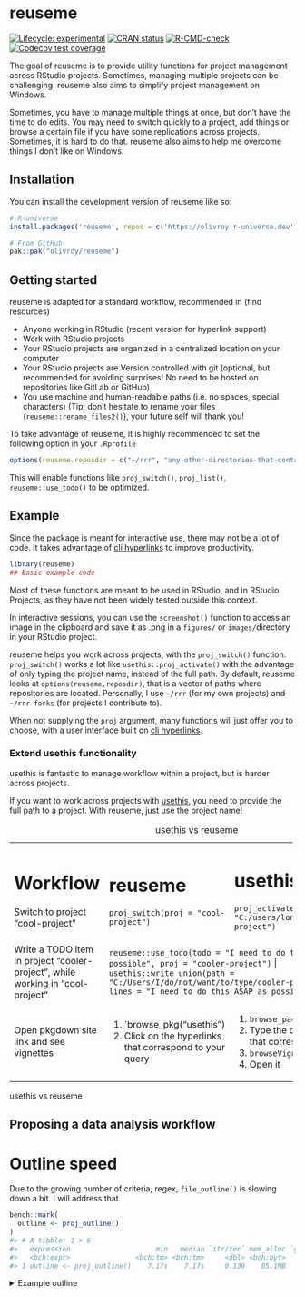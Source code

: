
<!-- README.md is generated from README.Rmd. Please edit that file -->

# reuseme

<!-- badges: start -->

[![Lifecycle:
experimental](https://img.shields.io/badge/lifecycle-experimental-orange.svg)](https://lifecycle.r-lib.org/articles/stages.html#experimental)
[![CRAN
status](https://www.r-pkg.org/badges/version/reuseme)](https://CRAN.R-project.org/package=reuseme)
[![R-CMD-check](https://github.com/olivroy/reuseme/actions/workflows/R-CMD-check.yaml/badge.svg)](https://github.com/olivroy/reuseme/actions/workflows/R-CMD-check.yaml)
[![Codecov test
coverage](https://codecov.io/gh/olivroy/reuseme/branch/main/graph/badge.svg)](https://app.codecov.io/gh/olivroy/reuseme?branch=main)

<!-- badges: end -->

The goal of reuseme is to provide utility functions for project
management across RStudio projects. Sometimes, managing multiple
projects can be challenging. reuseme also aims to simplify project
management on Windows.

Sometimes, you have to manage multiple things at once, but don’t have
the time to do edits. You may need to switch quickly to a project, add
things or browse a certain file if you have some replications across
projects. Sometimes, it is hard to do that. reuseme also aims to help me
overcome things I don’t like on Windows.

## Installation

You can install the development version of reuseme like so:

``` r
# R-universe
install.packages('reuseme', repos = c('https://olivroy.r-universe.dev', 'https://cloud.r-project.org'))

# From GitHub
pak::pak("olivroy/reuseme")
```

## Getting started

reuseme is adapted for a standard workflow, recommended in (find
resources)

- Anyone working in RStudio (recent version for hyperlink support)
- Work with RStudio projects
- Your RStudio projects are organized in a centralized location on your
  computer
- Your RStudio projects are Version controlled with git (optional, but
  recommended for avoiding surprises! No need to be hosted on
  repositories like GitLab or GitHub)
- You use machine and human-readable paths (i.e. no spaces, special
  characters) (Tip: don’t hesitate to rename your files
  (`reuseme::rename_files2()`), your future self will thank you!

To take advantage of reuseme, it is highly recommended to set the
following option in your `.Rprofile`

``` r
options(reuseme.reposdir = c("~/rrr", "any-other-directories-that-contain-rstudio-projects"))
```

This will enable functions like `proj_switch()`, `proj_list()`,
`reuseme::use_todo()` to be optimized.

## Example

Since the package is meant for interactive use, there may not be a lot
of code. It takes advantage of [cli
hyperlinks](https://cli.r-lib.org/reference/links.html) to improve
productivity.

``` r
library(reuseme)
## basic example code
```

Most of these functions are meant to be used in RStudio, and in RStudio
Projects, as they have not been widely tested outside this context.

In interactive sessions, you can use the `screenshot()` function to
access an image in the clipboard and save it as .png in a `figures/` or
`images/`directory in your RStudio project.

reuseme helps you work across projects, with the `proj_switch()`
function. `proj_switch()` works a lot like `usethis::proj_activate()`
with the advantage of only typing the project name, instead of the full
path. By default, reuseme looks at `options(reuseme.reposdir)`, that is
a vector of paths where repositories are located. Personally, I use
`~/rrr` (for my own projects) and `~/rrr-forks` (for projects I
contribute to).

When not supplying the `proj` argument, many functions will just offer
you to choose, with a user interface built on [cli
hyperlinks](https://cli.r-lib.org/reference/links.html).

### Extend usethis functionality

usethis is fantastic to manage workflow within a project, but is harder
across projects.

If you want to work across projects with [usethis](usethis.r-lib.org),
you need to provide the full path to a project. With reuseme, just use
the project name!

<table style="width:99%;">
<caption>usethis vs reuseme</caption>
<colgroup>
<col style="width: 26%" />
<col style="width: 26%" />
<col style="width: 43%" />
<col style="width: 2%" />
</colgroup>
<tbody>
<tr class="odd">
<td rowspan="2"><h1 id="workflow">Workflow</h1>
<p>Switch to project “cool-project”</p></td>
<td rowspan="2"><h1 id="reuseme-1">reuseme</h1>
<p><code>proj_switch(proj = "cool-project")</code></p></td>
<td rowspan="2"><h1 id="usethis">usethis</h1>
<p><code>proj_activate(path = "C:/users/long/path/to/cool-project")</code></p></td>
<td></td>
</tr>
<tr class="even">
<td></td>
</tr>
<tr class="odd">
<td>Write a TODO item in project “cooler-project”, while working in
“cool-project”</td>
<td
colspan="3"><code>reuseme::use_todo(todo = "I need to do this ASAP as possible", proj = "cooler-project")</code>
|
<code>usethis::write_union(path = "C:/Users/I/do/not/want/to/type/cooler-project/TODO.R", lines = "I need to do this ASAP as possible.")</code></td>
</tr>
<tr class="even">
<td>Open pkgdown site link and see vignettes</td>
<td><ol type="1">
<li>`browse_pkg(“usethis”)</li>
<li>Click on the hyperlinks that correspond to your query</li>
</ol></td>
<td><ol type="1">
<li><code>browse_package("usethis")</code></li>
<li>Type the correct number that corresponds</li>
<li><code>browseVignettes("usethis")</code></li>
<li>Open it</li>
</ol></td>
<td></td>
</tr>
</tbody>
</table>

usethis vs reuseme

## Proposing a data analysis workflow

<!--# Write about dplyr-plus functions! -->
<!--# Write about *_identity functions -->
<!--# Write about _named functions -->

# Outline speed

Due to the growing number of criteria, regex, `file_outline()` is
slowing down a bit. I will address that.

``` r
bench::mark(
  outline <- proj_outline()
)
#> # A tibble: 1 × 6
#>   expression                     min   median `itr/sec` mem_alloc `gc/sec`
#>   <bch:expr>                <bch:tm> <bch:tm>     <dbl> <bch:byt>    <dbl>
#> 1 outline <- proj_outline()    7.17s    7.17s     0.139    85.1MB    0.558
```

<details>
<summary>
Example outline
</summary>
<p>

``` r
outline
#> 
#> ── `R/browse-pkg.R`  Browse pkgdown site if it exists [browse_pkg()]
#> 
#> ── `R/case-if-any.R`  case-when, but checks for all matches, returns a character [case_if_any()]
#> 
#> ── `R/dplyr-plus.R`  dplyr extra
#> `i` Count observations by group and compute percentage [count_pct()]
#> `i` dplyr extensions
#> `i` Subset rows using their positions [slice_min_max()]
#> `i` dplyr extensions
#> `i` Explore all rows in a random group [slice_group_sample()]
#> `i` family dplyr extensions
#> `i` FIXME Doesn't work, problem with symbols here- `Done✔?`
#> `i` Keep rows that match one of the conditions [filter_if_any()]
#> `i` with dplyr::filter
#> `i` Elegant wrapper around filter and pull [extract_cell_value()]
#> `i` TODO use `check_length()` when implemented. r-lib/rlang#1618 (<https://github.com/r-lib/rlang/issues/1618>)- `Done✔?`
#> `i` summarise with total
#> `i` Compute a summary for one group with the total included. [summarise_with_total()]
#> `i` Transform to NA any of the condition [na_if2()]
#> 
#> ── `R/eda-identity.R`  dplyr/base identity helpers --------------------
#> `i` Helpers that return the same value [eda-identity]
#> `i` Use cases / advantages
#> `i` Caution
#> `i` base identity functions
#> `i` dplyr identity functions with small tweaks
#> `i` dplyr identity without tweaks
#> `i` dplyr extensions identity
#> `i` helpers
#> 
#> ── `R/files-conflicts.R`
#> `i` TODO insert in either proj_outline, or rename_file- `Done✔?`
#> `i` TODO probably needs a `detect_genuine_path()`- `Done✔?`
#> `i` Helpers
#> `i` TODO Add false positive references- `Done✔?`
#> `i` TODO fs::path and file.path should be handled differently- `Done✔?`
#> 
#> ── `R/import-standalone-types-check.R`
#> `i` Scalars
#> `i` Vectors
#> 
#> ── `R/named.R`  Helpers that can return a named vector [named-base]
#> 
#> ── `R/open.R`  Open a Document in RStudio [open_rs_doc()]
#> `i` FIXME why is this code like this?- `Done✔?`
#> `i` Copy the active document to the same location [active_rs_doc_copy()]
#> `i` document manipulation helpers
#> `i` Delete the active RStudio document safely [active_rs_doc_delete()]
#> `i` document manipulation helpers
#> `i` TODO structure and summarise information.- `Done✔?`
#> `i` FIXME (upstream) the color div doesn't go all the way r-lib/cli#694 (<https://github.com/r-lib/cli/issues/694>)- `Done✔?`
#> `i` Open Files Pane at current document location [active_rs_doc_nav()]
#> 
#> ── `R/outdated-pkgs.R`  Looks for outdated packages [outdated_pkgs()]
#> `i` TODO figure out pad :)- `Done✔?`
#> 
#> ── `R/outline-criteria.R`
#> `i` Add variable to outline data frame
#> `i` TODO strip is_cli_info in Package? only valid for EDA (currently not sh…- `Done✔?`
#> `i` TODO long enough to be meanignful?- `Done✔?`
#> `i` TODO merge with define_outline_criteria- `Done✔?`
#> `i` it is 'R/outline.R' or 'R/outline-roxy.R'
#> 
#> ── `R/outline-roxy.R`
#> `i` TODO when stable delete- `Done✔?`
#> `i` TODO Delete when stable debugging- `Done✔?`
#> `i` TODO Delete when stable for debugging- `Done✔?`
#> `i` TODO exclude S3 methods- `Done✔?`
#> `i` FIXME escape markup see next line- `Done✔?`
#> `i` helper for interactive checking
#> 
#> ── `R/outline.R`  `proj_outline()`
#> `i` Print interactive outline of file sections [outline]
#> `i` If `work_only` is set to `TRUE`, the function will only return outline of the `# WORK` comment
#> `i` `file_outline()`
#> `i` File outline
#> `i` TODO for usethis, add inst/templates/ but I may leave them for now....- `Done✔?`
#> `i` Print method
#> `i` Step: tweak outline look as they show
#> `i` TODO reanable cli info- `Done✔?`
#> `i` FIXME find a way to be as consistent as lightparser, but faster.- `Done✔?`
#> `i` TODO Improve performance with vctrs tidyverse/dplyr#6806 (<https://github.com/tidyverse/dplyr/issues/6806>)- `Done✔?`
#> 
#> ── `R/proj-list.R`  Opens a RStudio project in a new session [proj_switch()]
#> `i` project management helpers
#> `i` TODO maybe add a max?- `Done✔?`
#> `i` Access the file outline within other project [proj_file()]
#> `i` project management helpers
#> `i` TODO improve on this message- `Done✔?`
#> `i` Returns a named project list options [proj_list()]
#> `i` project management helpers
#> 
#> ── `R/proj-reuseme.R`  Interact with different RStudio projects [proj-reuseme]
#> `i` Setup
#> `i` Capabilities.
#> `i` project management helpers
#> 
#> ── `R/quarto-help.R`  Show links to Quarto documentation of interest [quarto_help()]
#> 
#> ── `R/rename.R`  Rename an output or a data file and watch for references [rename_files2()]
#> `i` Use case
#> `i` After here, we start doing some renaming real situations
#> `i` TODO verify if path should be normalized.- `Done✔?`
#> `i` Helpers
#> `i` helpers for computing scope of renaming
#> `i` TODO measure of string proximity- `Done✔?`
#> `i` Prevent renaming if something is going on
#> `i` FIXME maybe not fail while testing- `Done✔?`
#> `i` TODO Check that old file is more recent- `Done✔?`
#> 
#> ── `R/screenshot.R`  Save the current image in clipboard to png in your active directory [screenshot()]
#> 
#> ── `R/todo.R`  Add a TODO list by project to a TODO.R file in the base directory [use_todo()]
#> `i` TODO think about maybe using todo = clipr::read_clip()- `Done✔?`
#> `i` TODO nice to have, but would need to extract duplicates- `Done✔?`
#> `i` Helpers
#> 
#> ── `R/utils-proj.R`  usethis adaptions utils
#> `i` Active project / document
#> 
#> ── `R/utils.R`  OS utils
#> 
#> ── `TODO.R`
#> `i` TODO screenshot make the behaviour different when vignettes vs articl…- `Done✔?`
#> `i` TODO screenshot RStudio addin to insert the code directly in the qmd …- `Done✔?`
#> `i` TODO use_family() to edit .R file to add @family data frames tags to ro…- `Done✔?`
#> `i` TODO mutate_identity redundant if the focus pillar PR was merged. r-lib/pillar#585 (<https://github.com/r-lib/pillar/issues/585>)- `Done✔?`
#> `i` TODO rename if many matches, separate those with the exact path.- `Done✔?`
#> `i` TODO outline make ggtitle work- `Done✔?`
#> `i` TODO outline show extra msg only for some, but in file outline, not i…- `Done✔?`
#> `i` TODO outline detect help calls and apply markup. `?fs::file_show` dis…- `Done✔?`
#> `i` TODO escape_markup doesn't work with complex operation {x^2} for example. Maybe if detecting something complex, use cli_escape function. escape-complex-markyp branch created to try to address this.- `Done✔?`
#> `i` TODO outline avoid evaluating in current env.- `Done✔?`
#> `i` TODO wrap regexps in functions- `Done✔?`
#> `i` TODO outline remove examples from outline. Sometimes commented code i…- `Done✔?`
#> `i` TODO outline roxygen comments processing should be left to `roxygen2::parse_file()`- `Done✔?`
#> `i` TODO outline show key like `pak::pkg_deps_tree()` does.- `Done✔?`
#> `i` TODO outline remove ggtext markup from plot title.- `Done✔?`
#> `i` FIXME outline comments are now interpreted as section- `Done✔?`
#> `i` TODO outline todos in qmd file inside html comment- `Done✔?`
#> `i` TODO reframe more than one issue. nw drive- `Done✔?`
#> `i` TODO delete generated files- `Done✔?`
#> `i` TODO [proj_file] to accesss data (return the path in this case?)- `Done✔?`
#> `i` TODO [check_referenced_files] doesn't check for 'R/file.R'- `Done✔?`
#> `i` TODO explain rationale behind `work_only`. Suggest to transform to TODO…- `Done✔?`
#> `i` TODO browse_pkg should open by default if no vignettes are found, becau…- `Done✔?`
#> `i` TODO exclude _files from `proj_list()`- `Done✔?`
#> `i` TODO outline Show function call if exported + not internal + bonus if has family tag! rstudio/rstudio#14766 (<https://github.com/rstudio/rstudio/issues/14766>)- `Done✔?`
#> `i` TODO title of file could be function title if it is first element [proj…- `Done✔?`
#> `i` TODO rename_files should be less noisy about project name file- `Done✔?`
#> `i` TODO add_to_tricks(). when detecting TRICK like complete todo, but not …- `Done✔?`
#> `i` TODO outline just create an `exclude` argument that will take an opti…- `Done✔?`
#> `i` TODO outline remove snaps from outline and add a link in the test fil…- `Done✔?`
#> `i` TODO outline family should be displayed differently..- `Done✔?`
#> `i` TODO outline find a way to make print bookmarks..- `Done✔?`
#> `i` TODO outline escape some content in headings see 'tests/testthat/_outline/quarto-caps.md' for examples.- `Done✔?`
#> 
#> ── `inst/example-file/outline-script.R`  Example for `file_outline()`
#> `i` Load packages
#> `i` Wrangle + visualize data
#> `i` A great title
#> `i` TODO improve this Viz!- `Done✔?`
#> 
#> ── `tests/testthat/_outline/knitr-notebook.R`  Crop Analysis Q3 2013
#> `i` A great section
#> 
#> ── `tests/testthat/_outline/my-analysis.R`  Analyse my {streets}
#> `i` Read my streets (<https://https://en.wikipedia.org/wiki/Street_art>) data
#> `i` data wrangling
#> `i` Write my streets
#> `i` TODO Create a new version- `Done✔?`
#> `i` 'R/my-file.R'
#> `i` Section title
#> 
#> ── `tests/testthat/_outline/my-analysis.md`  My doc title
#> `i` A section
#> `i` Dashboard card
#> `i` A subsection
#> `i` A section2
#> `i` A long ggplot2 title
#> `i` A code section
#> `i` A long ggplot2 title with more details2
#> `i` A long ggplot2 title with more details3.
#> 
#> ── `tests/testthat/_outline/quarto-caps.md`  title
#> `i` A long ggplot2 title with more details
#> `i` Heading  <i class="cheatsheet-icon fa-solid fa-tags"></i>
#> `i` A long ggplot2 title with more details
#> `i` Heading2\_done
#> `i` Dashboard link
#> `i` Dashboard link
#> 
#> ── `tests/testthat/_outline/roxy-cli.R`  outline
#> `i` Like [base::grep()] but [grepl()] for ANSI strings [f2()]
#> 
#> ── `tests/testthat/_outline/roxy-general.R`
#> `i` Use 'tests/testthat/_outline/roxy-general2.R' for output testing
#> `i` Complete block for exported function with headings
#> `i` A title to be included [f_to_be_index_in_outline()]
#> `i` A second-level heading in description to be included?
#> `i` A detail first level-heading to be included
#> `i` A detail second-level heading to be included
#> `i` `First code` to be included
#> `i` a family to include
#> `i` block not to index
#> `i` Topic to index
#> `i` A title to be included [topic-name-to-include]
#> `i` A second-level heading in description to be included?
#> `i` A detail first level-heading to be included
#> `i` A detail second-level heading to be included
#> `i` First to be included
#> `i` a family to include
#> `i` Opens a RStudio project in a new session
#> `i` second-level heading in desc
#> `i` Details + 2nd level heading
#> `i` second heading
#> `i` data to index
#> `i` My data [dataset]
#> 
#> ── `tests/testthat/_outline/roxy-general2.R`  Test for roxygen parsing for no error
#> `i` Use 'tests/testthat/_outline/roxy-general.R' for output testing
#> `i` Title with `_things` [f_to_be_index_in_outline()]
#> `i` a family to include
#> `i` An S3 method not to be include [f_not_to_index.xml()]
#> `i` section AA REQUIRED ELEMENT
#> 
#> ── `tests/testthat/_outline/roxy-section.R`  multiple tags + name parsing issue
#> `i` A title to be included [xxx]
#> `i` a section
#> `i` another section
#> `i` another sectio2n
#> 
#> ── `tests/testthat/_outline/title.md`  The title is the only outline element
#> 
#> ── `tests/testthat/_outline/titles.md`  The title is the only outline element
#> `i` Another title
#> `i` Second level
#> `i` TODO this is an item- `Done✔?`
#> `i` Last title
#> `i` `function_name()` title
#> 
#> ── `tests/testthat/_snaps/browse-pkg.md`
#> `i` browse_pkg() works
#> 
#> ── `tests/testthat/_snaps/case-if-any.md`
#> `i` case_if_any() basic work
#> `i` wrong cases error
#> 
#> ── `tests/testthat/_snaps/dplyr-plus.md`
#> `i` filter_if_any() errors with across()
#> `i` adds rows in front, but warns the user
#> `i` summarise_with_total() works
#> `i` slice_min_max() works
#> `i` na_if2() works with expr and values
#> 
#> ── `tests/testthat/_snaps/eda-identity.md`
#> `i` Side effects are what's intended in interactive sessions
#> 
#> ── `tests/testthat/_snaps/escape-inline-markup.md`
#> `i` escape_markup() works
#> `i` replace_r_var() works
#> 
#> ── `tests/testthat/_snaps/markup.md`
#> `i` link_gh_issue() + markup_href() work
#> 
#> ── `tests/testthat/_snaps/outline-criteria.md`
#> `i` No outline criteria are untested
#> 
#> ── `tests/testthat/_snaps/outline-roxy.md`
#> `i` cli escaping goes well in roxy comments
#> 
#> ── `tests/testthat/_snaps/outline.md`
#> `i` file_outline() works
#> `i` alpha and work_only arguments work
#> `i` file_outline() is a data frame
#> `i` pattern works as expected
#> `i` file_outline() works well with figure captions
#> `i` file_outline() detects correctly knitr notebooks
#> 
#> ── `tests/testthat/_snaps/proj-list.md`
#> `i` proj_file() works
#> 
#> ── `tests/testthat/_snaps/quarto-help.md`
#> `i` href_name_url() works
#> `i` quarto_help() works
#> 
#> ── `tests/testthat/_snaps/rename.md`
#> `i` rename_files2(): prevents file renaming if conflicts
#> `i` rename_files2(): is easier to test messages with no action
#> `i` rename_files2(): renames files if forced to do so
#> `i` rename_files2(): doesn't check for references if file name is short
#> `i` rename_files2(): priorizes references if name is generic or widely used in files
#> `i` rename_files2(): can accept overridden preferences
#> `i` rename_files2(): relaxes its conditions for figures
#> `i` rename_files2(): calls check_referenced_files()
#> `i` Helper files returns the expected input
#> 
#> ── `tests/testthat/_snaps/screenshot.md`
#> `i` screenshot() does nothing in non-interactive sessions
#> 
#> ── `tests/testthat/_snaps/todo.md`
#> `i` Marking a TODO item as done works
#> 
#> ── `tests/testthat/test-case-if-any.R`
#> `i` case_if_any() basic work
#> `i` wrong cases error
#> `i` case_if_any() can use a newly created variable (#8 (<https://github.com/olivroy/reuseme/issues/8>))
#> 
#> ── `tests/testthat/test-dplyr-plus.R`
#> `i` filter_if_any() errors correctly when using `by` instead of `.by`
#> `i` filter_if_any() errors with across()
#> `i` TODO improve this error- `Done✔?`
#> `i` adds rows in front, but warns the user
#> `i` summarise_with_total() keeps factors
#> `i` na_if2() works with expr and values
#> 
#> ── `tests/testthat/test-eda-identity.R`
#> `i` Returns identity
#> `i` Side effects are what's intended in interactive sessions
#> 
#> ── `tests/testthat/test-escape-inline-markup.R`
#> `i` TODO could probably be {. } works?- `Done✔?`
#> 
#> ── `tests/testthat/test-markup.R`
#> `i` link_gh_issue() + markup_href() work
#> 
#> ── `tests/testthat/test-named.R`
#> `i` min/max/unique_named() return named output
#> `i` max_named() and unique_named() work with unnamed vectors
#> 
#> ── `tests/testthat/test-open.R`
#> `i` open_rs_doc() errors in non-interactive sessions
#> 
#> ── `tests/testthat/test-outline-criteria.R`  Test individual outline elements
#> `i` TODO figure out if this is still needed?- `Done✔?`
#> `i` No outline criteria are untested
#> 
#> ── `tests/testthat/test-outline-roxy.R`
#> `i` roxy tags are parsed properly + object names are correct
#> `i` roxy tags don't error
#> `i` multiple roxy tags don't error.
#> `i` file_outline() works outside RStudio)
#> `i` cli escaping goes well in roxy comments
#> 
#> ── `tests/testthat/test-outline.R`
#> `i` alpha and work_only arguments work
#> `i` file_outline() is a data frame
#> `i` TODO change tests for data frame size when stable (efficiency). As stil…- `Done✔?`
#> `i` file_outline() with only title doesn't error
#> `i` file_outline() contains function calls
#> `i` dir_outline() works with no error
#> `i` file_outline() works well with figure captions
#> `i` file_outline() detects correctly knitr notebooks
#> 
#> ── `tests/testthat/test-rename.R`
#> `i` Helper files returns the expected input
#> `i` force and action are deprecated
#> 
#> ── `tests/testthat/test-screenshot.R`
#> `i` screenshot() does nothing in non-interactive sessions
#> 
#> ── `tests/testthat/test-todo.R`
#> `i` Marking TODO as done detects tags
#> `i` TODO items are correctly stripped
#> 
#> ── `tests/testthat/test-utils.R`
#> `i` Windows is recognized correctly.
#> 
#> ── `NEWS.md`
#> `i` reuseme (development version)
#> `i` reuseme 0.0.2
#> `i` reuseme 0.0.1
#> 
#> ── `README.Rmd`
#> `i` reuseme
#> `i` Installation
#> `i` Getting started
#> `i` Example
#> `i` hello
#> `i` Extend usethis functionality
#> `i` Proposing a data analysis workflow
#> `i` Outline speed
```

</p>
</details>
